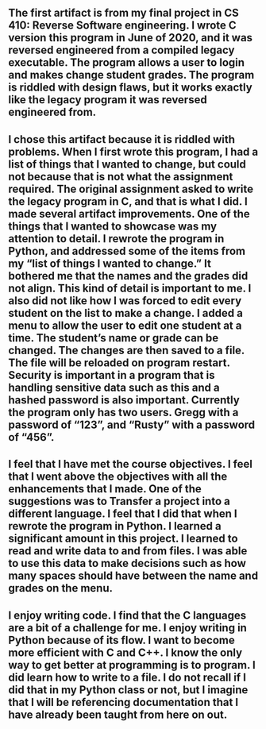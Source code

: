 ## The first artifact is from my final project in CS 410: Reverse Software engineering.  I wrote C version this program in June of 2020, and it was reversed engineered from a compiled legacy executable.  The program allows a user to login and makes change student grades.  The program is riddled with design flaws, but it works exactly like the legacy program it was reversed engineered from.

## I chose this artifact because it is riddled with problems. When I first wrote this program, I had a list of things that I wanted to change, but could not because that is not what the assignment required.  The original assignment asked to write the legacy program in C, and that is what I did. I made several artifact improvements. One of the things that I wanted to showcase was my attention to detail.  I rewrote the program in Python, and addressed some of the items from my “list of things I wanted to change.” It bothered me that the names and the grades did not align.  This kind of detail is important to me.  I also did not like how I was forced to edit every student on the list to make a change.  I added a menu to allow the user to edit one student at a time.  The student’s name or grade can be changed.  The changes are then saved to a file.  The file will be reloaded on program restart.  Security is important in a program that is handling sensitive data such as this and a hashed password is also important.  Currently the program only has two users.  Gregg with a password of “123”, and “Rusty” with a password of “456”.

## I feel that I have met the course objectives.  I feel that I went above the objectives with all the enhancements that I made.  One of the suggestions was to Transfer a project into a different language.  I feel that I did that when I rewrote the program in Python.    I learned a significant amount in this project.  I learned to read and write data to and from files.  I was able to use this data to make decisions such as how many spaces should have between the name and grades on the menu.

## I enjoy writing code. I find that the C languages are a bit of a challenge for me.  I enjoy writing in Python because of its flow.  I want to become more efficient with C and C++. I know the only way to get better at programming is to program.   I did learn how to write to a file.  I do not recall if I did that in my Python class or not, but I imagine that I will be referencing documentation that I have already been taught from here on out.
